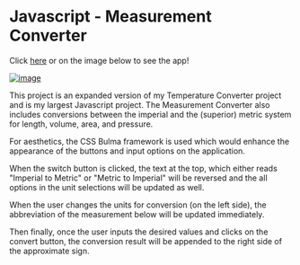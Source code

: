 # Javascript - Measurement Converter

Click [here](https://edmond-luu.github.io/measurementConverter) or on the image below to see the app!

[![image](https://user-images.githubusercontent.com/26613209/186979983-42d42d08-f210-483d-a663-ee3bb1cfa74b.png)](https://edmond-luu.github.io/measurementConverter)


This project is an expanded version of my Temperature Converter project and is my largest Javascript project. The Measurement Converter also includes conversions between the imperial and the (superior) metric system for length, volume, area, and pressure.

For aesthetics, the CSS Bulma framework is used which would enhance the appearance of the buttons and input options on the application.

When the switch button is clicked, the text at the top, which either reads "Imperial to Metric" or "Metric to Imperial" will be reversed and the all options in the unit selections will be updated as well.

When the user changes the units for conversion (on the left side), the abbreviation of the measurement below will be updated immediately.

Then finally, once the user inputs the desired values and clicks on the convert button, the conversion result will be appended to the right side of the approximate sign.
